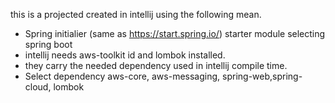 this is a projected created in intellij using the following mean.

- Spring initialier (same as https://start.spring.io/) starter module selecting spring boot
- intellij needs aws-toolkit id and lombok installed.
- they carry the needed dependency used in intellij compile time.
- Select dependency aws-core, aws-messaging, spring-web,spring-cloud, lombok

